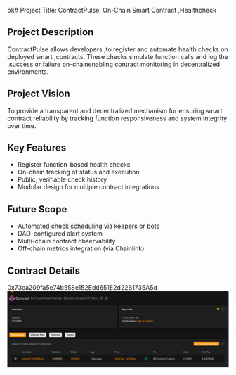 ok# Project Title: ContractPulse: On-Chain Smart Contract ,Healthcheck 

## Project Description

ContractPulse  allows developers ,to register and automate health checks on deployed smart ,contracts. These checks simulate function calls and log the  ,success or failure on-chainenabling contract monitoring in decentralized environments. 

## Project Vision 
 
To provide a transparent and decentralized mechanism for ensuring smart contract reliability by tracking function responsiveness and system integrity over time.

## Key Features

- Register function-based health checks
- On-chain tracking of status and execution
- Public, verifiable check history
- Modular design for multiple contract  integrations

## Future Scope

- Automated check scheduling via keepers or bots
- DAO-configured alert system
- Multi-chain contract observability 
- Off-chain metrics integration (via Chainlink)

## Contract Details
0x73ca209fa5e74b558e152Edd651E2d22B1735A5d
![alt text](image.png)
